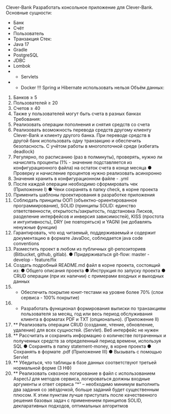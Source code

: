 Clever-Bank
Разработать консольное приложение для Clever-Bank.
Основные сущности:
- Банк
- Счёт
- Пользователь
- Транзакция
Стек:
- Java 17
- Gradle
- PostgreSQL
- JDBC
- Lombok
- * Servlets
- * Docker
!!! Spring и Hibernate использовать нельзя
Объём данных:
1. Банков ≥ 5
2. Пользователей ≥ 20
3. Счетов ≥ 40
4. Также у пользователей могут быть счета в разных банках
Требования:
1. Реализовать операции пополнения и снятия средств со счета
2. Реализовать возможность перевода средств другому клиенту Clever-Bank и
клиенту другого банка. При переводе средств в другой банк использовать одну
транзакцию и обеспечить безопасность. С учётом работы в многопоточной среде
(избегать deadlock)
3. Регулярно, по расписанию (раз в полминуты), проверять, нужно ли начислять
проценты (1% - значение подставляется из конфигурационного файла) на остаток
счета в конце месяца
● Проверку и начисление процентов нужно реализовать асинхронно
4. Значения хранить в конфигурационном файле - .yml
5. После каждой операции необходимо сформировать чек (Приложение Ⅰ)
● Чеки сохранять в папку check, в корне проекта
6. Применить шаблоны проектирования в разработке приложения
7. Соблюдать принципы ООП (объектно-ориентированное программирование), SOLID
(принципы SOLID: единство ответственности, открытость/закрытость, подстановка
Лисков, разделение интерфейсов и инверсия зависимостей), KISS (простота и
интуитивность), DRY (не повторяться) и YAGNI (не добавлять ненужные функции)
8. Гарантировать, что код читаемый, поддерживаемый и содержит документацию в
формате JavaDoc, соблюдается java code conventions
9. Разместить проект в любом из публичных git-репозиториев (Bitbucket, github, gitlab).
● Придерживаться git-flow: master - develop - feature/fix
10. Создать подробный README.md файл в корне проекта, состоящий из:
● Общего описания проекта
● Инструкция по запуску проекта
● CRUD операции (при их наличии) с примерами входных и выходных
данных
11. * Обеспечить покрытие юнит-тестами на уровне более 70% (слои сервиса - 100%
покрытие)
12. * Разработать функционал формирования выписки по транзакциям пользователя за
месяц, год или весь период обслуживания клиента в форматах PDF и TXT
(опционально). (Приложение ⅠⅠ)
13. ** Реализовать операции CRUD (создание, чтение, обновление, удаление) для всех
сущностей. (Servlet). Веб интерфейс не нужен
14. ** Рассчитать и сохранить информацию о количестве потраченных и полученных
средств за определенный период времени, используя SQL
● Сохранять в папку statement-money, в корне проекта
● Сохранять в формате .pdf (Приложение ⅠⅠⅠ)
● Вызывать с помощью Servlet
15. ** Убедиться, что таблицы в базе данных соответствуют третьей нормальной
форме (3 НФ)
16. ** Реализовать сквозное логирование в файл с использованием AspectJ для
методов сервиса, логироваться должны входные аргументы и ответ сервиса
“*” – необходимо минимум выполнить два задания со звёздочкой, больше заданий
будет существенным плюсом. К этим пунктам лучше приступать после
качественного решения базовых задач с применением принципов SOLID,
декларативных подходов, оптимальных алгоритмов
